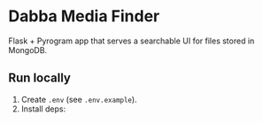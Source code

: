 # Dabba Media Finder

Flask + Pyrogram app that serves a searchable UI for files stored in MongoDB.

## Run locally

1. Create `.env` (see `.env.example`).
2. Install deps:
